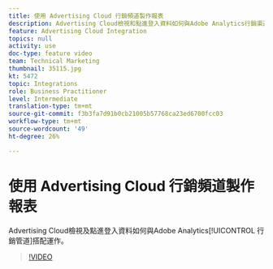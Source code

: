 ```yaml
---
title: 使用 Advertising Cloud 行銷頻道製作報表
description: Advertising Cloud檢視和點進登入資料如何與Adobe Analytics行銷渠道搭配運作
feature: Advertising Cloud Integration
topics: null
activity: use
doc-type: feature video
team: Technical Marketing
thumbnail: 35115.jpg
kt: 5472
topic: Integrations
role: Business Practitioner
level: Intermediate
translation-type: tm+mt
source-git-commit: f3b3fa7d91b0cb21005b57768ca23ed6700fcc03
workflow-type: tm+mt
source-wordcount: '49'
ht-degree: 26%

---
```



# 使用 Advertising Cloud 行銷頻道製作報表

Advertising Cloud檢視及點進登入資料如何與Adobe Analytics[!UICONTROL 行銷管道]搭配運作。

>[!VIDEO](https://video.tv.adobe.com/v/35115/?quality=12&learn=on)
